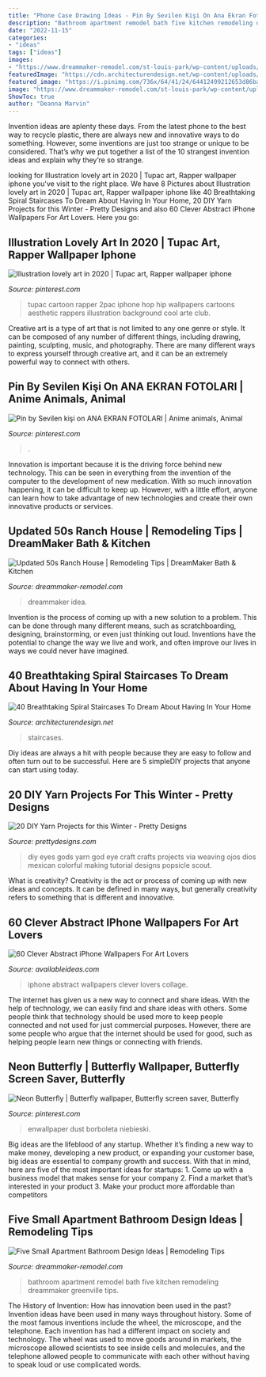 ```yaml
---
title: "Phone Case Drawing Ideas - Pin By Sevilen Kişi On Ana Ekran Fotolari"
description: "Bathroom apartment remodel bath five kitchen remodeling dreammaker greenville tips"
date: "2022-11-15"
categories:
- "ideas"
tags: ["ideas"]
images:
- "https://www.dreammaker-remodel.com/st-louis-park/wp-content/uploads/sites/48/2020/08/living-room-Copy-1024x716.jpg"
featuredImage: "https://cdn.architecturendesign.net/wp-content/uploads/2016/01/AD-Breathtaking-Spiral-Staircase-Designs-37.jpg"
featured_image: "https://i.pinimg.com/736x/64/41/24/64412499212653d86bacce72004191b4.jpg"
image: "https://www.dreammaker-remodel.com/st-louis-park/wp-content/uploads/sites/48/2020/08/living-room-Copy-1024x716.jpg"
ShowToc: true
author: "Deanna Marvin"
---
```



Invention ideas are aplenty these days. From the latest phone to the best way to recycle plastic, there are always new and innovative ways to do something. However, some inventions are just too strange or unique to be considered. That’s why we put together a list of the 10 strangest invention ideas and explain why they’re so strange.

	

		
looking for Illustration lovely art in 2020 | Tupac art, Rapper wallpaper iphone you've visit to the right place. We have 8 Pictures about Illustration lovely art in 2020 | Tupac art, Rapper wallpaper iphone like 40 Breathtaking Spiral Staircases To Dream About Having In Your Home, 20 DIY Yarn Projects for this Winter - Pretty Designs and also 60 Clever Abstract iPhone Wallpapers For Art Lovers. Here you go:
		
    
## Illustration Lovely Art In 2020 | Tupac Art, Rapper Wallpaper Iphone

<img loading=lazy src="https://i.pinimg.com/736x/f4/db/fd/f4dbfdd207fbee1ec8dbd0b5704b2d25.jpg" onerror="this.onerror=null;this.src='https://tse4.mm.bing.net/th?id=OIP.PDyh2DXWoiieNbrJXcUBWQHaNK&amp;pid=15.1';" alt="Illustration lovely art in 2020 | Tupac art, Rapper wallpaper iphone">

_Source: pinterest.com_

>tupac cartoon rapper 2pac iphone hop hip wallpapers cartoons aesthetic rappers illustration background cool arte club. 

	

Creative art is a type of art that is not limited to any one genre or style. It can be composed of any number of different things, including drawing, painting, sculpting, music, and photography. There are many different ways to express yourself through creative art, and it can be an extremely powerful way to connect with others.

    
## Pin By Sevilen Kişi On ANA EKRAN FOTOLARI | Anime Animals, Animal

<img loading=lazy src="https://i.pinimg.com/736x/6b/63/53/6b63531bca1f155a172c25a9098480f2.jpg" onerror="this.onerror=null;this.src='https://tse2.mm.bing.net/th?id=OIP.utHjl37QhdsvZ3DOkeJbZQHaNK&amp;pid=15.1';" alt="Pin by Sevilen kişi on ANA EKRAN FOTOLARI | Anime animals, Animal">

_Source: pinterest.com_

>. 

	

Innovation is important because it is the driving force behind new technology. This can be seen in everything from the invention of the computer to the development of new medication. With so much innovation happening, it can be difficult to keep up. However, with a little effort, anyone can learn how to take advantage of new technologies and create their own innovative products or services.

    
## Updated 50s Ranch House | Remodeling Tips | DreamMaker Bath &amp; Kitchen

<img loading=lazy src="https://www.dreammaker-remodel.com/st-louis-park/wp-content/uploads/sites/48/2020/08/living-room-Copy-1024x716.jpg" onerror="this.onerror=null;this.src='https://tse3.mm.bing.net/th?id=OIP.lWszy0UNi9o6dJZIGImG_QHaFL&amp;pid=15.1';" alt="Updated 50s Ranch House | Remodeling Tips | DreamMaker Bath &amp; Kitchen">

_Source: dreammaker-remodel.com_

>dreammaker idea. 

	

Invention is the process of coming up with a new solution to a problem. This can be done through many different means, such as scratchboarding, designing, brainstorming, or even just thinking out loud. Inventions have the potential to change the way we live and work, and often improve our lives in ways we could never have imagined.

    
## 40 Breathtaking Spiral Staircases To Dream About Having In Your Home

<img loading=lazy src="https://cdn.architecturendesign.net/wp-content/uploads/2016/01/AD-Breathtaking-Spiral-Staircase-Designs-37.jpg" onerror="this.onerror=null;this.src='https://tse3.mm.bing.net/th?id=OIP.s-fIb1FTvNAD0kQ4AnNEhQHaLH&amp;pid=15.1';" alt="40 Breathtaking Spiral Staircases To Dream About Having In Your Home">

_Source: architecturendesign.net_

>staircases. 

	

Diy ideas are always a hit with people because they are easy to follow and often turn out to be successful. Here are 5 simpleDIY projects that anyone can start using today.

    
## 20 DIY Yarn Projects For This Winter - Pretty Designs

<img loading=lazy src="http://www.prettydesigns.com/wp-content/uploads/2015/11/DIY-Gods-Eyes.jpg" onerror="this.onerror=null;this.src='https://tse2.mm.bing.net/th?id=OIP.eYfeBpVUr8Olk89-4ArDHQHaKw&amp;pid=15.1';" alt="20 DIY Yarn Projects for this Winter - Pretty Designs">

_Source: prettydesigns.com_

>diy eyes gods yarn god eye craft crafts projects via weaving ojos dios mexican colorful making tutorial designs popsicle scout. 

	

What is creativity?
Creativity is the act or process of coming up with new ideas and concepts. It can be defined in many ways, but generally creativity refers to something that is different and innovative.

    
## 60 Clever Abstract IPhone Wallpapers For Art Lovers

<img loading=lazy src="http://availableideas.com/wp-content/uploads/2016/02/Jasmine-Surreal-Art-Collage-Road-Clouds-Planet-iPhone-6-Wallpaper.jpg" onerror="this.onerror=null;this.src='https://tse2.mm.bing.net/th?id=OIP.bX_QrMyXN1V6syD98KhXJwHaNL&amp;pid=15.1';" alt="60 Clever Abstract iPhone Wallpapers For Art Lovers">

_Source: availableideas.com_

>iphone abstract wallpapers clever lovers collage. 

	

The internet has given us a new way to connect and share ideas. With the help of technology, we can easily find and share ideas with others. Some people think that technology should be used more to keep people connected and not used for just commercial purposes. However, there are some people who argue that the internet should be used for good, such as helping people learn new things or connecting with friends.

    
## Neon Butterfly | Butterfly Wallpaper, Butterfly Screen Saver, Butterfly

<img loading=lazy src="https://i.pinimg.com/736x/64/41/24/64412499212653d86bacce72004191b4.jpg" onerror="this.onerror=null;this.src='https://tse1.mm.bing.net/th?id=OIP.Uen-fH5ZynOWD1eFxC97sAHaNK&amp;pid=15.1';" alt="Neon Butterfly | Butterfly wallpaper, Butterfly screen saver, Butterfly">

_Source: pinterest.com_

>enwallpaper dust borboleta niebieski. 

	

Big ideas are the lifeblood of any startup. Whether it’s finding a new way to make money, developing a new product, or expanding your customer base, big ideas are essential to company growth and success. With that in mind, here are five of the most important ideas for startups: 1. Come up with a business model that makes sense for your company 2. Find a market that’s interested in your product 3. Make your product more affordable than competitors 
    
## Five Small Apartment Bathroom Design Ideas | Remodeling Tips

<img loading=lazy src="https://www.dreammaker-remodel.com/greenville/wp-content/uploads/sites/35/2018/04/ogden_ut_-_bath_1-small.jpg" onerror="this.onerror=null;this.src='https://tse4.mm.bing.net/th?id=OIP.cqobAzvgzp0kcmFfHVSkWQAAAA&amp;pid=15.1';" alt="Five Small Apartment Bathroom Design Ideas | Remodeling Tips">

_Source: dreammaker-remodel.com_

>bathroom apartment remodel bath five kitchen remodeling dreammaker greenville tips. 

	

The History of Invention: How has innovation been used in the past?
Invention ideas have been used in many ways throughout history. Some of the most famous inventions include the wheel, the microscope, and the telephone. Each invention has had a different impact on society and technology. The wheel was used to move goods around in markets, the microscope allowed scientists to see inside cells and molecules, and the telephone allowed people to communicate with each other without having to speak loud or use complicated words.

